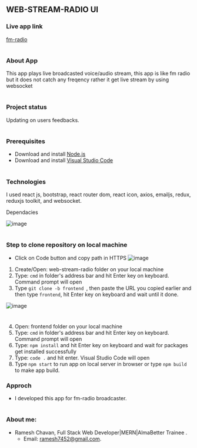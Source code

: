 ## WEB-STREAM-RADIO UI

### Live app link
[fm-radio](https://hingolifm.onrender.com)
#

### About App
This app plays live broadcasted voice/audio stream, this app is like fm radio but it does not catch any freqency rather it get live stream by using websocket
#

### Project status
Updating on users feedbacks.
#

### Prerequisites
- Download and install [Node.js](https://nodejs.org/en/download)
- Download and install [Visual Studio Code](https://code.visualstudio.com/download)
#

### Technologies
I used react js, bootstrap, react router dom, react icon, axios, emailjs, redux, reduxjs toolkit, and websocket.

Dependacies

![image](https://github.com/rameshgchavan/fm-radio/assets/109573381/fc7daf68-aa8b-4679-8aaf-2fafe31dc123)
#

### Step to clone repository on local machine
- Click on Code button and copy path in HTTPS
![image](https://github.com/rameshgchavan/web-stream-radio/assets/109573381/edd7067a-9fbb-41ba-bd1f-d3ad5f9d2eff)

1. Create/Open: web-stream-radio folder on your local machine
2. Type: `cmd` in folder's address bar and hit Enter key on keyboard. Command prompt will open
3. Type `git clone -b frontend `, then paste the URL you copied earlier and then type `frontend`, hit Enter key on keyboard and wait until it done.

![image](https://github.com/rameshgchavan/web-stream-radio/assets/109573381/6b16f450-ef98-4a2d-af9f-aa8b22a03f23)

#
4. Open: frontend folder on your local machine
5. Type: `cmd` in folder's address bar and hit Enter key on keyboard. Command prompt will open
6. Type: `npm install` and hit Enter key on keyboard and wait for packages get installed successfully
7. Type: `code .` and hit enter. Visual Studio Code will open
8. Type `npm start` to run app on local server in browser or type `npm build` to make app build.

### Approch
- I developed this app for fm-radio broadcaster.
#

### About me: 
- Ramesh Chavan, Full Stack Web Developer|MERN|AlmaBetter Trainee .
    - Email: ramesh7452@gmail.com.
